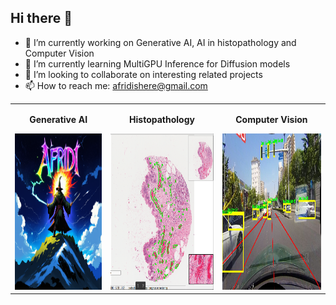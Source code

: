 ## Hi there 👋

- 🔭 I’m currently working on Generative AI, AI in histopathology and Computer Vision
- 🌱 I’m currently learning MultiGPU Inference for Diffusion models
- 👯 I’m looking to collaborate on interesting related projects
- 📫 How to reach me: afridishere@gmail.com

<table>
  <tr>
    <td style="text-align: center;">
      <p><strong>Generative AI</strong></p>
      <img src="af3.png" height="250" width = "470">
    </td>
    <td style="text-align: center;">
      <p><strong>Histopathology</strong></p>
      <img src="hist.png" height="250" width="470">
    </td>
    <td style="text-align: center;">
      <p><strong>Computer Vision</strong></p>
      <img src="35.jpg" height = "250" width = "620">
    </td>
  </tr>
</table>

